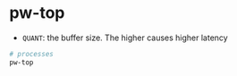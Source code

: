# pw-top

- `QUANT`: the buffer size. The higher causes higher latency

```sh
# processes
pw-top
```
